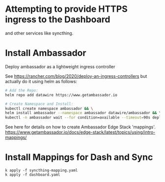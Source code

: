 Attempting to provide HTTPS ingress to the Dashboard
====================================================

and other services like syncthing.

Install Ambassador
==================
Deploy ambassador as a lightweight ingress controller

See https://rancher.com/blog/2020/deploy-an-ingress-controllers
but actually do it using helm as follows:
``` bash
# Add the Repo:
helm repo add datawire https://www.getambassador.io

# Create Namespace and Install:
kubectl create namespace ambassador && \
helm install ambassador --namespace ambassador datawire/ambassador && \
kubectl -n ambassador wait --for condition=available --timeout=90s deploy -lproduct=aes
```

See here for details on how to create Ambassador Edge Stack 'mappings'.
https://www.getambassador.io/docs/edge-stack/latest/topics/using/intro-mappings/

Install Mappings for Dash and Sync
==================================

```
k apply -f syncthing-mapping.yaml
k apply -f dashboard.yaml
```
